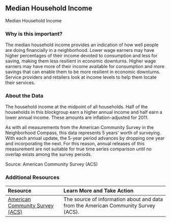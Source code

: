 ## Median Household Income
Median Household Income

### Why is this important?
The median household income provides an indication of how well people are doing financially in a neighborhood. Lower wage earners may have higher percentages of their income devoted to consumption and less for saving, making them less resilient in economic downturns. Higher wage earners may have more of their income available for consumption and more savings that can enable them to be more resilient in economic downturns. Service providers and retailers look at income levels to help them locate their services.

### About the Data
The household income at the midpoint of all households. Half of the households in this blockgroup earn a higher annual income and half earn a lower annual income. These amounts are inflation-adjusted for 2011. 

As with all measurements from the American Community Survey in the Neighborhood Compass, this data represents 5 years' worth of surveying. With each annual update, the 5-year period advances by dropping one year and incorporating the next. For this reason, annual releases of this measurement are not suitable for true time series comparison until no overlap exists among the survey periods.

Source: American Community Survey (ACS) 

### Additional Resources

|Resource | Learn More and Take Action | 
|:--- | :--- |
|[American Community Survey (ACS)](https://www.census.gov/acs/www/) | The source of information about and data from the American Community Survey (ACS).

